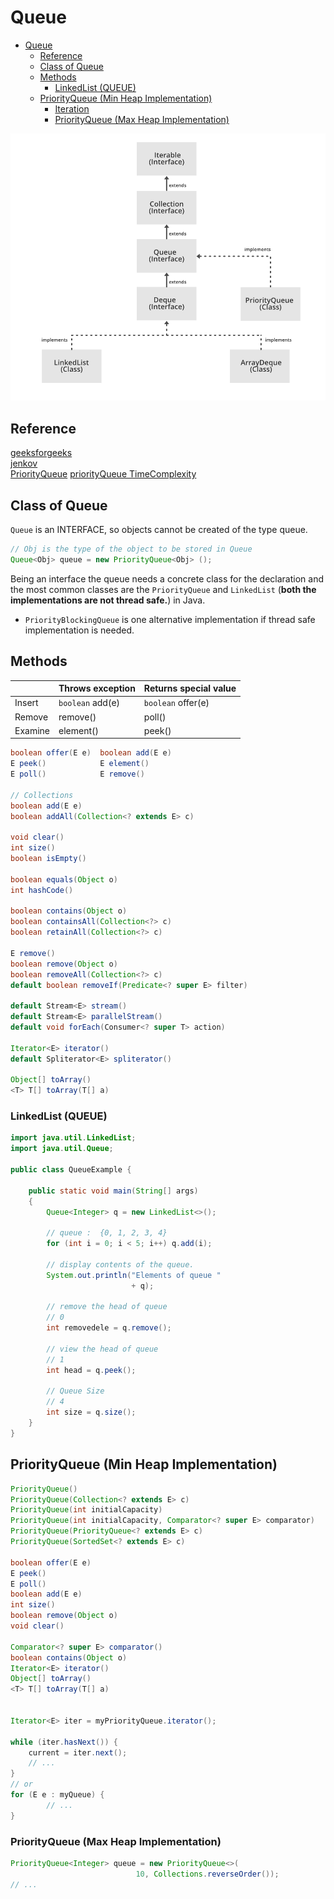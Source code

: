 # Queue
- [Queue](#queue)
  - [Reference](#reference)
  - [Class of Queue](#class-of-queue)
  - [Methods](#methods)
    - [LinkedList (QUEUE)](#linkedlist-queue)
  - [PriorityQueue (Min Heap Implementation)](#priorityqueue-min-heap-implementation)
    - [Iteration](#iteration)
    - [PriorityQueue (Max Heap Implementation)](#priorityqueue-max-heap-implementation)


![](../images/queueJava.png)

## Reference
[geeksforgeeks](https://www.geeksforgeeks.org/queue-interface-java/)  
[jenkov](http://tutorials.jenkov.com/java-collections/queue.html#:~:text=The%20Java%20Queue%20interface%2C%20java.&text=Queue%20represents%20a%20data%20structure,of%20the%20Java%20Collection%20interface.)  
[PriorityQueue](https://www.geeksforgeeks.org/priority-queue-class-in-java/)
[priorityQueue TimeComplexity](https://stackoverflow.com/questions/12719066/priority-queue-remove-complexity-time)

## Class of Queue

`Queue` is an INTERFACE, so objects cannot be created of the type queue.
```java
// Obj is the type of the object to be stored in Queue 
Queue<Obj> queue = new PriorityQueue<Obj> (); 
```
Being an interface the queue needs a concrete class   for the declaration and the most common classes are the `PriorityQueue` and `LinkedList` (**both the implementations are not thread safe.**) in Java.
 
- `PriorityBlockingQueue` is one alternative implementation if thread safe implementation is needed.


## Methods

|        |Throws exception	|Returns special value|
| ---    |      ---         |      ----           |
|Insert	 |`boolean` add(e)	|`boolean` offer(e)   |
|Remove	 |remove()	        | poll()              |
|Examine |element()	        | peek()              |

```java
boolean	offer(E e)  boolean	add(E e)
E peek()            E element()
E poll()            E remove()

// Collections
boolean	add(E e)
boolean	addAll(Collection<? extends E> c)

void clear()
int	size()
boolean	isEmpty()

boolean	equals(Object o)
int	hashCode()

boolean	contains(Object o)
boolean	containsAll(Collection<?> c)
boolean	retainAll(Collection<?> c)

E remove()
boolean	remove(Object o)
boolean	removeAll(Collection<?> c)
default boolean	removeIf(Predicate<? super E> filter)

default Stream<E> stream()
default Stream<E> parallelStream()
default void forEach(Consumer<? super T> action)

Iterator<E>	iterator()
default Spliterator<E> spliterator()

Object[] toArray()
<T> T[]	toArray(T[] a)
```



### LinkedList (QUEUE)

```java
import java.util.LinkedList;
import java.util.Queue;
  
public class QueueExample {
  
    public static void main(String[] args)
    {
        Queue<Integer> q = new LinkedList<>();
  
        // queue :  {0, 1, 2, 3, 4}
        for (int i = 0; i < 5; i++) q.add(i);
  
        // display contents of the queue.
        System.out.println("Elements of queue "
                           + q);
  
        // remove the head of queue
        // 0
        int removedele = q.remove();
  
        // view the head of queue
        // 1
        int head = q.peek();
        
        // Queue Size
        // 4
        int size = q.size();
    }
}
```
## PriorityQueue (Min Heap Implementation)

```java
PriorityQueue()
PriorityQueue(Collection<? extends E> c)
PriorityQueue(int initialCapacity)
PriorityQueue(int initialCapacity, Comparator<? super E> comparator)
PriorityQueue(PriorityQueue<? extends E> c)
PriorityQueue(SortedSet<? extends E> c)

boolean	offer(E e)
E peek()
E poll()
boolean	add(E e)
int	size()
boolean	remove(Object o)
void clear()

Comparator<? super E> comparator()
boolean	contains(Object o)
Iterator<E>	iterator()
Object[] toArray()
<T> T[]	toArray(T[] a)


Iterator<E> iter = myPriorityQueue.iterator();

while (iter.hasNext()) {
    current = iter.next();
    // ...
}
// or
for (E e : myQueue) {
        // ...
}
```


### PriorityQueue (Max Heap Implementation)

```java
PriorityQueue<Integer> queue = new PriorityQueue<>(
                            10, Collections.reverseOrder());
// ...
```